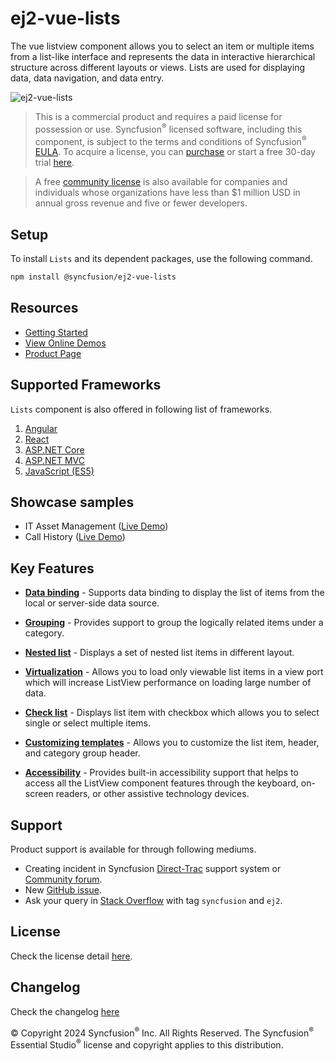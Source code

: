 # ej2-vue-lists

The vue listview component allows you to select an item or multiple items from a list-like interface and represents the data in interactive hierarchical structure across different layouts or views. Lists are used for displaying data, data navigation, and data entry.

![ej2-vue-lists](https://ej2.syncfusion.com/products/images/listview/readme.gif)

> This is a commercial product and requires a paid license for possession or use. Syncfusion<sup>®</sup> licensed software, including this component, is subject to the terms and conditions of Syncfusion<sup>®</sup> [EULA](https://www.syncfusion.com/eula/es/?utm_source=npm&utm_campaign=listview). To acquire a license, you can [purchase](https://www.syncfusion.com/sales/products/?utm_source=npm&utm_campaign=listview) or start a free 30-day trial [here](https://www.syncfusion.com/account/manage-trials/start-trials/?utm_source=npm&utm_campaign=listview).

> A free [community license](https://www.syncfusion.com/products/communitylicense/?utm_source=npm&utm_campaign=listview) is also available for companies and individuals whose organizations have less than $1 million USD in annual gross revenue and five or fewer developers.

## Setup

To install `Lists` and its dependent packages, use the following command.

```sh
npm install @syncfusion/ej2-vue-lists
```

## Resources

* [Getting Started](https://ej2.syncfusion.com/vue/documentation/listview/getting-started/?utm_source=npm&utm_campaign=listview)
* [View Online Demos](https://ej2.syncfusion.com/vue/demos/?utm_source=npm&utm_campaign=listview#/fluent2/listview/default.html)
* [Product Page](https://www.syncfusion.com/vue-ui-components/listview/?utm_source=npm&utm_campaign=listview)

## Supported Frameworks

`Lists` component is also offered in following list of frameworks.

1. [Angular](https://github.com/syncfusion/ej2-angular-ui-components/tree/master/components/lists/?utm_source=npm&utm_campaign=listview)
2. [React](https://github.com/syncfusion/ej2-react-ui-components/tree/master/components/lists/?utm_source=npm&utm_campaign=listview)
3. [ASP.NET Core](https://www.syncfusion.com/aspnet-core-ui-controls/listview/?utm_source=npm&utm_campaign=listview)
4. [ASP.NET MVC](https://www.syncfusion.com/aspnet-mvc-ui-controls/listview/?utm_source=npm&utm_campaign=listview)
5. [JavaScript (ES5)](https://www.syncfusion.com/javascript-ui-controls/listview/?utm_source=npm&utm_campaign=listview)

## Showcase samples

* IT Asset Management ([Live Demo](https://ej2.syncfusion.com/showcase/vue/assetmanagement/?utm_source=npm&utm_campaign=listview))
* Call History ([Live Demo](https://ej2.syncfusion.com/vue/demos/?utm_source=npm&utm_campaign=listview#/fluent2/listview/call-history.html))

## Key Features

* [**Data binding**](https://ej2.syncfusion.com/vue/demos/?utm_source=npm&utm_campaign=listview#/fluent2/listview/default.html) - Supports data binding to display the list of items from the local or server-side data source.

* [**Grouping**](https://ej2.syncfusion.com/vue/demos/?utm_source=npm&utm_campaign=listview#/fluent2/listview/default.html) - Provides support to group the logically related items under a category.

* [**Nested list**](https://ej2.syncfusion.com/vue/demos/?utm_source=npm&utm_campaign=listview#/fluent2/listview/nested-list.html) - Displays a set of nested list items in different layout.

* [**Virtualization**](https://ej2.syncfusion.com/vue/demos/?utm_source=npm&utm_campaign=listview#/fluent2/listview/virtualization.html) - Allows you to load only viewable list items in a view port which will increase ListView performance on loading large number of data.

* [**Check list**](https://ej2.syncfusion.com/vue/demos/?utm_source=npm&utm_campaign=listview#/fluent2/listview/checklist.html) - Displays list item with checkbox which allows you to select single or select multiple items.

* [**Customizing templates**](https://ej2.syncfusion.com/vue/demos/?utm_source=npm&utm_campaign=listview/#/fluent2/listview/group-template.html) - Allows you to customize the list item, header, and category group header.

* [**Accessibility**](https://ej2.syncfusion.com/vue/demos/?utm_source=npm&utm_campaign=listview#/fluent2/listview/default.html) - Provides built-in accessibility support that helps to access all the ListView component features through the keyboard, on-screen readers, or other assistive technology devices.

## Support

Product support is available for through following mediums.

* Creating incident in Syncfusion [Direct-Trac](https://www.syncfusion.com/support/directtrac/incidents/?utm_source=npm&utm_campaign=listview) support system or [Community forum](https://www.syncfusion.com/forums/essential-js2/?utm_source=npm&utm_campaign=listview).
* New [GitHub issue](https://github.com/syncfusion/ej2-vue-ui-components/issues/new/?utm_source=npm&utm_campaign=listview).
* Ask your query in [Stack Overflow](https://stackoverflow.com/?utm_source=npm&utm_campaign=listview) with tag `syncfusion` and `ej2`.

## License

Check the license detail [here](https://github.com/syncfusion/ej2-vue-ui-components/blob/master/license/?utm_source=npm&utm_campaign=listview).

## Changelog

Check the changelog [here](https://github.com/syncfusion/ej2-vue-ui-components/blob/master/components/lists/CHANGELOG.md/?utm_source=npm&utm_campaign=listview)

© Copyright 2024 Syncfusion<sup>®</sup> Inc. All Rights Reserved. The Syncfusion<sup>®</sup> Essential Studio<sup>®</sup> license and copyright applies to this distribution.
